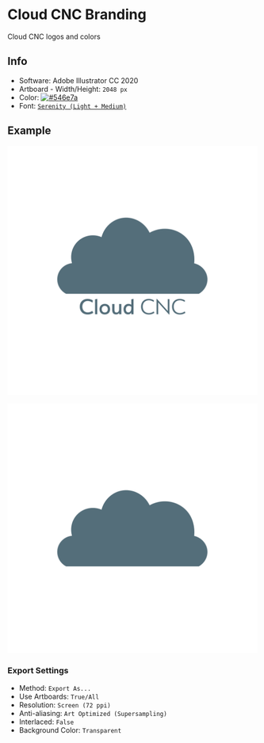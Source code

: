 # Cloud CNC Branding
Cloud CNC logos and colors

## Info
* Software: Adobe Illustrator CC 2020
* Artboard - Width/Height: `2048 px`
* Color: [![#546e7a](https://img.shields.io/badge/%23546e7a-546e7a?style=for-the-badge)](https://www.color-hex.com/color/546e7a)
* Font: [`Serenity (Light + Medium)`](https://fonts.adobe.com/fonts/serenity)

## Example
![Logo + Text](./Logo+text.png)

![Logo](./Logo.png)

### Export Settings
* Method: `Export As...`
* Use Artboards: `True/All`
* Resolution: `Screen (72 ppi)`
* Anti-aliasing: `Art Optimized (Supersampling)`
* Interlaced: `False`
* Background Color: `Transparent`